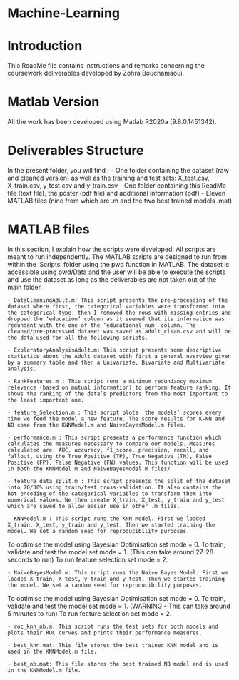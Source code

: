 # Machine-Learning

# Introduction

This ReadMe file contains instructions and remarks concerning the coursework deliverables developed by Zohra Bouchamaoui. 

# Matlab Version

All the work has been developed using Matlab R2020a (9.8.0.1451342).

# Deliverables Structure

In the present folder, you will find :
	- One folder containing the dataset (raw and cleaned version) as well as the training and test sets: 	X_test.csv, X_train.csv, y_test.csv and y_train.csv
	- One folder containing this ReadMe file (text file), the poster (pdf file) and additional information (pdf)
	- Eleven MATLAB files (nine from which are .m and the two best trained models .mat)

# MATLAB files

In this section, I explain how the scripts were developed. All scripts are meant to run independently. The MATLAB scripts are designed to run from within the ‘Scripts’ folder using the pwd function in MATLAB. The dataset is accessible using pwd/Data and the user will be able to execute the scripts and use the dataset as long as the deliverables are not taken out of the main folder.

	- DataCleaningAdult.m: This script presents the pre-processing of the dataset where first, the categorical variables were transformed into the categorical type, then I removed the rows with missing entries and dropped the ‘education’ column as it seemed that its information was redundant with the one of the ‘educational_num’ column. The cleaned/pre-processed dataset was saved as adult_clean.csv and will be the data used for all the following scripts.

	- ExploratoryAnalysisAdult.m: This script presents some descriptive statistics about the Adult dataset with first a general overview given by a summary table and then a Univariate, Bivariate and Multivariate analysis.

	- RankFeatures.m : This script runs a minimum redundancy maximum relevance (based on mutual information) to perform feature ranking. It shows the ranking of the data’s predictors from the most important to the least important one.

	- feature_Selection.m : This script plots  the models’ scores every time we feed the model a new feature. The score results for K-NN and NB come from the KNNModel.m and NaiveBayesModel.m files.

	- performance.m : This script presents a performance function which calculates the measures necessary to compare our models. Measures calculated are: AUC, accuracy, f1_score, precision, recall, and fallout, using the True Positive (TP), True Negative (TN), False Positive (FP), False Negative (FN) values. This function will be used in both the KNNModel.m and NaiveBayesModel.m files/

	- feature_data_split.m : This script presents the split of the dataset into 70/30% using train/test cross-validation. It also contains the hot-encoding of the categorical variables to transform them into numerical values. We then create X_train, X_test, y_train and y_test which are saved to allow easier use in other .m files.  

	- KNNModel.m : This script runs the KNN Model. First we loaded X_train, X_test, y_train and y_test. Then we started training the model. We set a random seed for reproducibility purposes. 
To optimise the model using Bayesian Optimisation set mode = 0. 
To train, validate and test the model set mode = 1. (This can take around 27-28 seconds to run)
To run feature selection set mode = 2.

	- NaiveBayesModel.m: This script runs the Naive Bayes Model. First we loaded X_train, X_test, y_train and y_test. Then we started training the model. We set a random seed for reproducibility purposes. 
To optimise the model using Bayesian Optimisation set mode = 0. 
To train, validate and test the model set mode = 1. (WARNING - This can take around 5 minutes to run)
To run feature selection set mode = 2.

	- roc_knn_nb.m: This script runs the test sets for both models and plots their ROC curves and prints their performance measures.

	- best_knn.mat: This file stores the best trained KNN model and is used in the KNNModel.m file. 

	- best_nb.mat: This file stores the best trained NB model and is used in the KNNModel.m file. 
